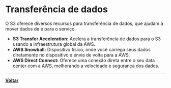 # Transferência de dados
O S3 oferece diversos recursos para transferência de dados, que ajudam a mover dados de e para o serviço.
- **S3 Transfer Acceleration:** Acelera a transferência de dados para o S3 usando a infraestrutura global da AWS.
- **AWS Snowball:** Dispositivo físico, onde você carrega seus dados diretamente no dispositivo e envia de volta para a AWS.
- **AWS Direct Connect:** Oferece uma conexão direta entre o seu data center com a AWS, melhorando a velocidade e segurança dos dados.
---
**[Voltar](./s3.md)**